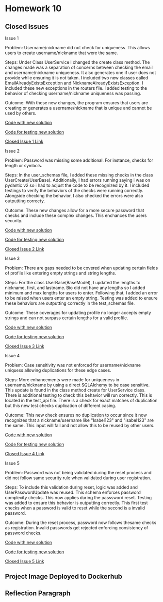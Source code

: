 # Homework 10

## Closed Issues

Issue 1  

Problem: Username/nickname did not check for uniqueness. This allows users to create username/nickname that were the same.  

Steps: Under Class UserService I changed the create class method. The changes made was a separation of concerns between checking the email and username/nickname uniqueness. It also generates one if user does not provide while ensuring it is not taken. I included two new classes called EmailAlreadyExistsException and NicknameAlreadyExistsException. I included these new exceptions in the routers file. I added testing to the behavior of checking username/nickname uniqueness was passing.  

Outcome: With these new changes, the program ensures that users are creating or generates a username/nickname that is unique and cannot be used by others.

[Code with new solution](https://github.com/ipl2/event_manager_hw10/blob/main/app/services/user_service.py#L60-95)  

[Code for testing new solution](https://github.com/ipl2/event_manager_hw10/blob/main/tests/test_api/test_users_api.py#L196-205)  

[Closed Issue 1 Link](https://github.com/ipl2/event_manager_hw10/issues/1)  



Issue 2  

Problem: Password was missing some additional. For instance, checks for length or symbols.  

Steps: In the user_schemas file, I added these missing checks in the class UserCreate(UserBase). Additionally, I had errors running saying I was on pydantic v2 so i had to adjust the code to be recognized by it. I included testings to verify the behaviors of the checks were running correctly. Alongside checking the behavior, I also checked the errors were also outputting correcty.  

Outcome: These new changes allow for a more secure password that checks and include these complex changes. This enchances the users security.  

[Code with new solution](https://github.com/ipl2/event_manager_hw10/blob/main/app/schemas/user_schemas.py#61-78)  

[Code for testing new solution](https://github.com/ipl2/event_manager_hw10/blob/main/tests/test_api/test_users_api.py#L210-238)  

[Closed Issue 2 Link](https://github.com/ipl2/event_manager_hw10/issues/3)  



Issue 3  

Problem: There are gaps needed to be covered when updating certain fields of profile like entering empty strings and string lengths.  

Steps: For the class UserBase(BaseModel), I updated the lengths to nickname, first, and lastname. Bio did not have any lengths so I added minimum and max lengths for users to enter. Following that, I added an error to be raised when users enter an empty string. Testing was added to ensure these behaviors are outputting correctly in the test_schemas file.  

Outcome: These coverages for updating profile no longer accepts empty strings and can not surpass certain lengths for a valid profile.  

[Code with new solution](https://github.com/ipl2/event_manager_hw10/blob/main/app/schemas/user_schemas.py#L29-56)  

[Code for testing new solution](https://github.com/ipl2/event_manager_hw10/blob/main/tests/test_schemas/test_user_schemas.py#L64-114)  

[Closed Issue 3 Link](https://github.com/ipl2/event_manager_hw10/issues/5)  



Issue 4  

Problem: Case sensitivity was not enforced for username/nickname uniquess allowing duplications for these edge cases.  

Steps: More enhancements were made for uniqueness in username/nickname by using a direct SQLAlchemy to be case sensitive. This update is found in the class method create for UserService class. There is additional testing to check this behavior will run correctly. This is located in the test_api file. There is a check for exact matches of duplication but this new test checks duplication of different casing.  

Outcome: This new check ensures no duplication to occur since it now recognizes that a nickname/username like "Isabel123" and "isabel123" are the same. This input will fail and not allow this to be reused by other users.  

[Code with new solution](https://github.com/ipl2/event_manager_hw10/blob/main/app/services/user_service.py#L60-98)  

[Code for testing new solution](https://github.com/ipl2/event_manager_hw10/blob/main/tests/test_api/test_users_api.py#L241-255)  

[Closed Issue 4 Link](https://github.com/ipl2/event_manager_hw10/issues/7)  



Issue 5  

Problem: Password was not being validated during the reset process and did not follow same security rule when validated during user registration.  

Steps: To include this validation during reset, logic was added and UserPasswordUpdate was reused. This schema enforces password complexity checks. This now applies during the passsword reset. Testing was added to ensure this behavior is outputting correctly. This first test checks when a password is valid to reset while the second is a invalid password.  

Outcome: During the reset process, password now follows thesame checks as registration. Invalid passwords get rejected enforcing consistency of password checks.  

[Code with new solution](https://github.com/ipl2/event_manager_hw10/blob/main/app/schemas/user_schemas.py#L62-78)  

[Code for testing new solution](https://github.com/ipl2/event_manager_hw10/blob/main/tests/test_schemas/test_user_schemas.py#L116-137)  

[Closed Issue 5 Link](https://github.com/ipl2/event_manager_hw10/issues/9)  

## Project Image Deployed to Dockerhub

## Reflection Paragraph